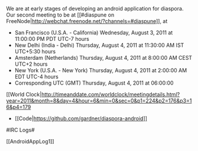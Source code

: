 We are at early stages of developing an android application for diaspora. Our second meeting to be at [[#diaspune on FreeNode|http://webchat.freenode.net/?channels=#diaspune]], at 

- San Francisco (U.S.A. - California) Wednesday, August 3, 2011 at 11:00:00 PM PDT UTC-7 hours
- New Delhi (India - Delhi) Thursday, August 4, 2011 at 11:30:00 AM IST UTC+5:30 hours
- Amsterdam (Netherlands) Thursday, August 4, 2011 at 8:00:00 AM CEST UTC+2 hours
- New York (U.S.A. - New York) Thursday, August 4, 2011 at 2:00:00 AM EDT UTC-4 hours
- Corresponding UTC (GMT) Thursday, August 4, 2011 at 06:00:00

[[World Clock|http://timeanddate.com/worldclock/meetingdetails.html?year=2011&month=8&day=4&hour=6&min=0&sec=0&p1=224&p2=176&p3=16&p4=179

* [[Code|https://github.com/gardner/diaspora-android]]

#IRC Logs#

[[AndroidAppLog1]]